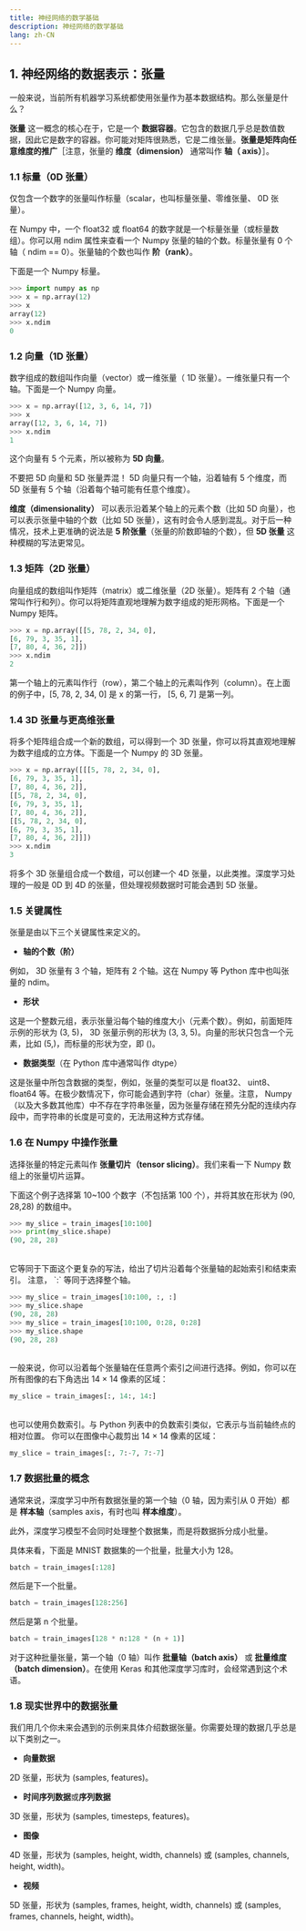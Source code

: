 ```yaml
---
title: 神经网络的数学基础
description: 神经网络的数学基础
lang: zh-CN
---
```


## 1. 神经网络的数据表示：张量
一般来说，当前所有机器学习系统都使用张量作为基本数据结构。那么张量是什么？

**张量** 这一概念的核心在于，它是一个 **数据容器**。它包含的数据几乎总是数值数据，因此它是数字的容器。你可能对矩阵很熟悉，它是二维张量。**张量是矩阵向任意维度的推广**［注意，张量的 **维度（dimension）** 通常叫作 **轴（ axis）**］。

### 1.1 标量（0D 张量）
仅包含一个数字的张量叫作标量（scalar，也叫标量张量、零维张量、 0D 张量）。

在 Numpy 中，一个 float32 或 float64 的数字就是一个标量张量（或标量数组）。你可以用 ndim 属性来查看一个 Numpy 张量的轴的个数。标量张量有 0 个轴（ ndim == 0）。张量轴的个数也叫作 **阶（rank）**。

下面是一个 Numpy 标量。

```python
>>> import numpy as np
>>> x = np.array(12)
>>> x
array(12)
>>> x.ndim
0
```

### 1.2 向量（1D 张量）
数字组成的数组叫作向量（vector）或一维张量（ 1D 张量）。一维张量只有一个轴。下面是一个 Numpy 向量。

```python
>>> x = np.array([12, 3, 6, 14, 7])
>>> x
array([12, 3, 6, 14, 7])
>>> x.ndim
1
```

这个向量有 5 个元素，所以被称为 **5D 向量**。

不要把 5D 向量和 5D 张量弄混！ 5D 向量只有一个轴，沿着轴有 5 个维度，而 5D 张量有 5 个轴（沿着每个轴可能有任意个维度）。 

**维度（dimensionality）** 可以表示沿着某个轴上的元素个数（比如 5D 向量），也可以表示张量中轴的个数（比如 5D 张量），这有时会令人感到混乱。对于后一种情况，技术上更准确的说法是 **5 阶张量**（张量的阶数即轴的个数），但 **5D 张量** 这种模糊的写法更常见。


### 1.3 矩阵（2D 张量）
向量组成的数组叫作矩阵（matrix）或二维张量（2D 张量）。矩阵有 2 个轴（通常叫作行和列）。你可以将矩阵直观地理解为数字组成的矩形网格。下面是一个 Numpy 矩阵。

```python
>>> x = np.array([[5, 78, 2, 34, 0],
[6, 79, 3, 35, 1],
[7, 80, 4, 36, 2]])
>>> x.ndim
2
```

第一个轴上的元素叫作行（row），第二个轴上的元素叫作列（column）。在上面的例子中，[5, 78, 2, 34, 0] 是 x 的第一行， [5, 6, 7] 是第一列。


### 1.4 3D 张量与更高维张量
将多个矩阵组合成一个新的数组，可以得到一个 3D 张量，你可以将其直观地理解为数字组成的立方体。下面是一个 Numpy 的 3D 张量。

```python
>>> x = np.array([[[5, 78, 2, 34, 0],
[6, 79, 3, 35, 1],
[7, 80, 4, 36, 2]],
[[5, 78, 2, 34, 0],
[6, 79, 3, 35, 1],
[7, 80, 4, 36, 2]],
[[5, 78, 2, 34, 0],
[6, 79, 3, 35, 1],
[7, 80, 4, 36, 2]]])
>>> x.ndim
3
```

将多个 3D 张量组合成一个数组，可以创建一个 4D 张量，以此类推。深度学习处理的一般是 0D 到 4D 的张量，但处理视频数据时可能会遇到 5D 张量。

### 1.5 关键属性
张量是由以下三个关键属性来定义的。
- **轴的个数（阶）**

例如， 3D 张量有 3 个轴，矩阵有 2 个轴。这在 Numpy 等 Python 库中也叫张量的 ndim。

- **形状**

这是一个整数元组，表示张量沿每个轴的维度大小（元素个数）。例如，前面矩阵示例的形状为 (3, 5)， 3D 张量示例的形状为 (3, 3, 5)。向量的形状只包含一个元素，比如 (5,)，而标量的形状为空，即 ()。

- **数据类型**（在 Python 库中通常叫作 dtype）

这是张量中所包含数据的类型，例如，张量的类型可以是 float32、 uint8、 float64 等。在极少数情况下，你可能会遇到字符（char）张量。注意， Numpy（以及大多数其他库）中不存在字符串张量，因为张量存储在预先分配的连续内存段中，而字符串的长度是可变的，无法用这种方式存储。


### 1.6 在 Numpy 中操作张量
选择张量的特定元素叫作 **张量切片（tensor slicing）**。我们来看一下 Numpy 数组上的张量切片运算。

下面这个例子选择第 10~100 个数字（不包括第 100 个），并将其放在形状为 (90, 28,28) 的数组中。

```python
>>> my_slice = train_images[10:100]
>>> print(my_slice.shape)
(90, 28, 28)
```

<br>
它等同于下面这个更复杂的写法，给出了切片沿着每个张量轴的起始索引和结束索引。 注意， `:` 等同于选择整个轴。

```python
>>> my_slice = train_images[10:100, :, :]
>>> my_slice.shape
(90, 28, 28)
>>> my_slice = train_images[10:100, 0:28, 0:28]
>>> my_slice.shape
(90, 28, 28)
```

<br>
一般来说，你可以沿着每个张量轴在任意两个索引之间进行选择。例如，你可以在所有图像的右下角选出 14 × 14 像素的区域：

```python
my_slice = train_images[:, 14:, 14:]
```

<br>
也可以使用负数索引。与 Python 列表中的负数索引类似，它表示与当前轴终点的相对位置。 你可以在图像中心裁剪出 14 × 14 像素的区域：

```python
my_slice = train_images[:, 7:-7, 7:-7]
```


### 1.7 数据批量的概念
通常来说，深度学习中所有数据张量的第一个轴（0 轴，因为索引从 0 开始）都是 **样本轴**（samples axis，有时也叫 **样本维度**）。

此外，深度学习模型不会同时处理整个数据集，而是将数据拆分成小批量。

具体来看，下面是 MNIST 数据集的一个批量，批量大小为 128。

```python
batch = train_images[:128]
```

然后是下一个批量。

```python
batch = train_images[128:256]
```

然后是第 n 个批量。
```python
batch = train_images[128 * n:128 * (n + 1)]
```

对于这种批量张量，第一个轴（0 轴）叫作 **批量轴（batch axis）** 或 **批量维度（batch dimension）**。在使用 Keras 和其他深度学习库时，会经常遇到这个术语。

### 1.8 现实世界中的数据张量
我们用几个你未来会遇到的示例来具体介绍数据张量。你需要处理的数据几乎总是以下类别之一。 

- **向量数据**

2D 张量，形状为 (samples, features)。

- **时间序列数据**或**序列数据**

3D 张量，形状为 (samples, timesteps, features)。

- **图像**

4D 张量，形状为 (samples, height, width, channels) 或 (samples, channels, height, width)。

- **视频**

5D 张量，形状为 (samples, frames, height, width, channels) 或 (samples, frames, channels, height, width)。